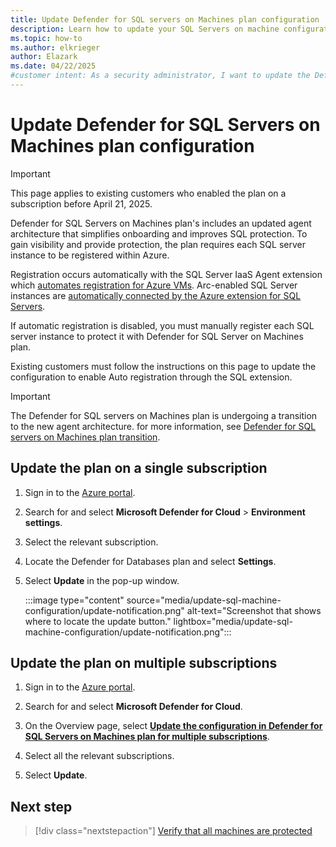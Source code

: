 ```yaml
---
title: Update Defender for SQL servers on Machines plan configuration
description: Learn how to update your SQL Servers on machine configuration across Azure VMs, on-premises, and hybrid environments with Defender for Cloud.
ms.topic: how-to
ms.author: elkrieger
author: Elazark
ms.date: 04/22/2025
#customer intent: As a security administrator, I want to update the Defender for SQL servers on Machines plan so that I can ensure my SQL servers in various environments have the latest configuration.
---
```


# Update Defender for SQL Servers on Machines plan configuration

> [!IMPORTANT]
> This page applies to existing customers who enabled the plan on a subscription before April 21, 2025.

Defender for SQL Servers on Machines plan's includes an updated agent architecture that simplifies onboarding and improves SQL protection. To gain visibility and provide protection, the plan requires each SQL server instance to be registered within Azure. 

Registration occurs automatically with the SQL Server IaaS Agent extension which [automates registration for Azure VMs](/azure/azure-sql/virtual-machines/windows/sql-server-iaas-agent-extension-automate-management?view=azuresql&WT.mc_id=Portal-Microsoft_Azure_Security&tabs=azure-portal). Arc-enabled SQL Server instances are [automatically connected by the Azure extension for SQL Servers](/sql/sql-server/azure-arc/manage-autodeploy?view=sql-server-ver16&WT.mc_id=Portal-Microsoft_Azure_Security).

If automatic registration is disabled, you must manually register each SQL server instance to protect it with Defender for SQL Server on Machines plan.

Existing customers must follow the instructions on this page to update the configuration to enable Auto registration through the SQL extension.

> [!IMPORTANT]
> The Defender for SQL servers on Machines plan is undergoing a transition to the new agent architecture. for more information, see [Defender for SQL servers on Machines plan transition](release-notes.md#update-to-defender-for-sql-servers-on-machines-plan).

## Update the plan on a single subscription

1. Sign in to the [Azure portal](https://portal.azure.com/).

1. Search for and select **Microsoft Defender for Cloud** > **Environment settings**.

1. Select the relevant subscription.

1. Locate the Defender for Databases plan and select **Settings**.

1. Select **Update** in the pop-up window.

    :::image type="content" source="media/update-sql-machine-configuration/update-notification.png" alt-text="Screenshot that shows where to locate the update button." lightbox="media/update-sql-machine-configuration/update-notification.png":::

## Update the plan on multiple subscriptions

1. Sign in to the [Azure portal](https://portal.azure.com/).

1. Search for and select **Microsoft Defender for Cloud**.

1. On the Overview page, select **[Update the configuration in Defender for SQL Servers on Machines plan for multiple subscriptions](https://ms.portal.azure.com/#view/Microsoft_Azure_Security_AzureDefenderForData/vNextUpgradeContextBlade)**.

1. Select all the relevant subscriptions.

1. Select **Update**.

## Next step

> [!div class="nextstepaction"]
> [Verify that all machines are protected](verify-machine-protection.md)
